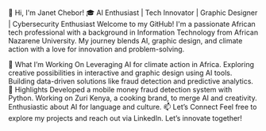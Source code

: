 👋 Hi, I'm Janet Chebor!
🎓 AI Enthusiast | Tech Innovator | Graphic Designer  | Cybersecurity Enthusiast
Welcome to my GitHub! I'm a passionate African tech professional with a background in Information Technology from African Nazarene University. My journey blends AI, graphic design, and climate action with a love for innovation and problem-solving.

🌱 What I’m Working On
Leveraging AI for climate action in Africa.
Exploring creative possibilities in interactive and graphic design using AI tools.
Building data-driven solutions like fraud detection and predictive analytics.
🌟 Highlights
Developed a mobile money fraud detection system with Python.
Working on Zuri Kenya, a cooking brand, to merge AI and creativity.
Enthusiastic about AI for language and culture.
📫 Let’s Connect
Feel free to explore my projects and reach out via LinkedIn. Let’s innovate together!



<!---
Jantie25/Jantie25 is a ✨ special ✨ repository because its `README.md` (this file) appears on your GitHub profile.
You can click the Preview link to take a look at your changes.
--->
